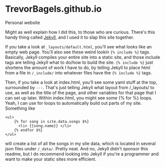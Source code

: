 # TrevorBagels.github.io
Personal website

Might as well explain how I did this, to those who are curious. There's this handy thing called [Jekyll](https://jekyllrb.com/), and I used it to slap this site together.

If you take a look at `_layouts/default.html`, you'll see what looks like an empty web page. You'll also see these weird lookin `{% include %}` tags. 
Basically, Jekyll compiles your entire site into a static site, and those include tags are telling Jekyll what to do/how to build the site. 
`{% include %}` just shortens the amount of work I have to do, by telling Jekyll to place html from a file in `/_include/` into whatever files have the `{% include %}` tags.

Then, if you take a look at index.html, you'll see some yaml stuff at the top, surrounded by `---`. That's just telling Jekyll what layout from /_layouts/ to use, as well as the title of the page, and other variables for that page that I can set up later. Within index.html, you might see some {% for %} loops. Yeah, I can use for loops to automatically build out parts of my site. Something like 

```liquid
<ul>
    {% for song in site.data.songs $%} 
      <li> {{song.name}} </li> 
    {% endfor $%}
</ul>
```

will create a list of all the songs in my site data, which is located in several json files under `/_data/`. 
Pretty neat. And no, Jekyll didn't sponsor this readme, but I do recommend looking into Jekyll if you're a programmer and want to make your static sites more efficient. 
